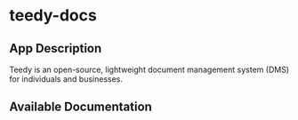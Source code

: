 # teedy-docs

## App Description

Teedy is an open-source, lightweight document management system (DMS) for individuals and businesses.

## Available Documentation

